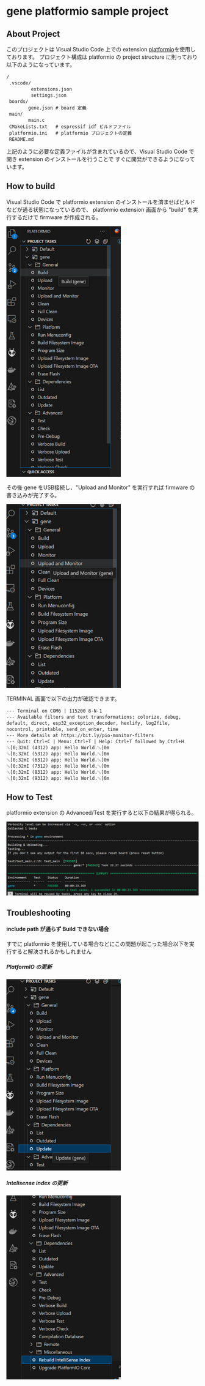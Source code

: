 # gene platformio sample project

## About Project

このプロジェクトは Visual Studio Code 上での extension [platformio](https://platformio.org/)を使用しております。
プロジェクト構成は platformio の project structure に則っており以下のようになっています。

```
/
 .vscode/
         extensions.json
         settings.json
 boards/
        gene.json # board 定義
 main/
        main.c
 CMakeLists.txt   # espressif idf ビルドファイル
 platformio.ini   # platformio プロジェクトの定義
 README.md
```

上記のように必要な定義ファイルが含まれているので、Visual Studio Code で開き extension のインストールを行うことで
すぐに開発ができるようになっています。

## How to build

Visual Studio Code で platformio extension のインストールを済ませばビルドなどが通る状態になっているので、
platformio extension 画面から "build" を実行するだけで firmware が作成される。

<img src='images/build.png' width='300'>

その後 gene をUSB接続し、"Upload and Monitor" を実行すれば firmware の書き込みが完了する。

<img src='images/uploadmonitor.png' width='300'>

TERMINAL 画面で以下の出力が確認できます。

```
--- Terminal on COM6 | 115200 8-N-1
--- Available filters and text transformations: colorize, debug, default, direct, esp32_exception_decoder, hexlify, log2file, nocontrol, printable, send_on_enter, time
--- More details at https://bit.ly/pio-monitor-filters
--- Quit: Ctrl+C | Menu: Ctrl+T | Help: Ctrl+T followed by Ctrl+H
␛[0;32mI (4312) app: Hello World.␛[0m
␛[0;32mI (5312) app: Hello World.␛[0m
␛[0;32mI (6312) app: Hello World.␛[0m
␛[0;32mI (7312) app: Hello World.␛[0m
␛[0;32mI (8312) app: Hello World.␛[0m
␛[0;32mI (9312) app: Hello World.␛[0m
```

## How to Test

platformio extension の Advanced/Test を実行すると以下の結果が得られる。

<img src="images/test_result.png" width="600">

## Troubleshooting

#### include path が通らず Build できない場合

すでに platformio を使用している場合などにこの問題が起こった場合以下を実行すると解決されるかもしれません

##### PlatformIO の更新

<img src='images/update.png' width='300'>

##### Intelisense index の更新

<img src='images/reindex.png' width='300'>
